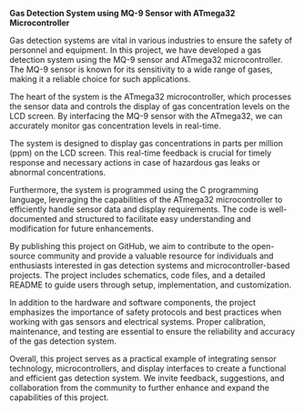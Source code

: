 **Gas Detection System using MQ-9 Sensor with ATmega32 Microcontroller**

Gas detection systems are vital in various industries to ensure the safety of personnel and equipment. In this project, we have developed a gas detection system using the MQ-9 sensor and ATmega32 microcontroller. The MQ-9 sensor is known for its sensitivity to a wide range of gases, making it a reliable choice for such applications.

The heart of the system is the ATmega32 microcontroller, which processes the sensor data and controls the display of gas concentration levels on the LCD screen. By interfacing the MQ-9 sensor with the ATmega32, we can accurately monitor gas concentration levels in real-time.

The system is designed to display gas concentrations in parts per million (ppm) on the LCD screen. This real-time feedback is crucial for timely response and necessary actions in case of hazardous gas leaks or abnormal concentrations.

Furthermore, the system is programmed using the C programming language, leveraging the capabilities of the ATmega32 microcontroller to efficiently handle sensor data and display requirements. The code is well-documented and structured to facilitate easy understanding and modification for future enhancements.

By publishing this project on GitHub, we aim to contribute to the open-source community and provide a valuable resource for individuals and enthusiasts interested in gas detection systems and microcontroller-based projects. The project includes schematics, code files, and a detailed README to guide users through setup, implementation, and customization.

In addition to the hardware and software components, the project emphasizes the importance of safety protocols and best practices when working with gas sensors and electrical systems. Proper calibration, maintenance, and testing are essential to ensure the reliability and accuracy of the gas detection system.

Overall, this project serves as a practical example of integrating sensor technology, microcontrollers, and display interfaces to create a functional and efficient gas detection system. We invite feedback, suggestions, and collaboration from the community to further enhance and expand the capabilities of this project.
